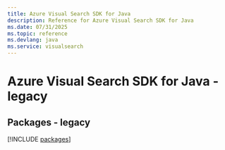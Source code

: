 ```yaml
---
title: Azure Visual Search SDK for Java
description: Reference for Azure Visual Search SDK for Java
ms.date: 07/31/2025
ms.topic: reference
ms.devlang: java
ms.service: visualsearch
---
```

# Azure Visual Search SDK for Java - legacy
## Packages - legacy
[!INCLUDE [packages](visual-search-index.md)]